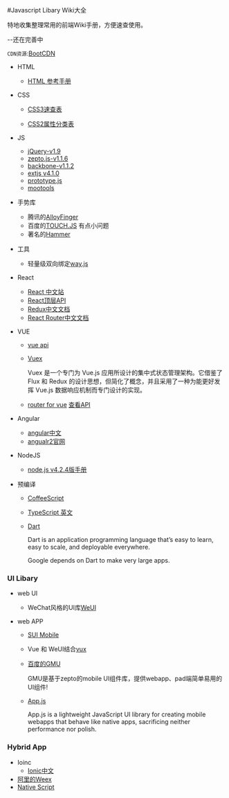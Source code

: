 #Javascript Libary Wiki大全


特地收集整理常用的前端Wiki手册，方便速查使用。

--还在完善中

`CDN资源`:[BootCDN](http://www.bootcdn.cn/)


*	HTML
	*	[HTML 参考手册](http://www.w3school.com.cn/tags/index.asp)


*	CSS
	*	[CSS3速查表](http://www.css88.com/book/css/css3-quicksearch.htm)
	
	*	[CSS2属性分类表](http://tool.oschina.net/apidocs/apidoc?api=css2)

*	JS
	*	[jQuery-v1.9](http://www.css88.com/jqapi-1.9/)
	*	[zepto.js-v1.1.6](http://www.css88.com/doc/zeptojs/)
	*	[backbone-v1.1.2](http://www.css88.com/doc/backbone/)
	*	[extjs v4.1.0](http://extjs-doc-cn.github.io/ext4api/)
	*	[prototype.js](http://thinhunan.cnblogs.com/archive/2006/04/01/DeveloperNotesForPrototype.html)
	*	[mootools](http://www.chinamootools.com/)
*	手势库
	*	腾讯的[AlloyFinger](https://github.com/AlloyTeam/AlloyFinger)
	*	百度的[TOUCH.JS](http://touch.code.baidu.com/)  有点小问题
	*	著名的[Hammer](http://hammerjs.github.io/)
*	工具
	*	轻量级双向绑定[way.js](https://github.com/gwendall/way.js)
					
*	React
	*	[React 中文站](http://reactjs.cn/)	
	*	[React顶层API](http://reactjs.cn/react/docs/top-level-api.html)
	*	[Redux中文文档](http://cn.redux.js.org/)	
	*	[React Router中文文档](http://react-guide.github.io/react-router-cn/)
	
*	VUE
	*	[vue api](http://cn.vuejs.org/api/)	
	*	[Vuex](https://github.com/vuejs/vuex/blob/master/docs/zh-cn/intro.md)
		
		Vuex 是一个专门为 Vue.js 应用所设计的集中式状态管理架构。它借鉴了 Flux 和 Redux 的设计思想，但简化了概念，并且采用了一种为能更好发挥 Vue.js 数据响应机制而专门设计的实现。
	*	[router for vue](https://github.com/vuejs/vue-router)   [查看API](http://router.vuejs.org/zh-cn/index.html)

*	Angular
	*	[angular中文](http://www.apjs.net/)
	*	[angualr2官网](https://angular.io/)


*	NodeJS
	*	[node.js v4.2.4版手册](http://nodeapi.ucdok.com/)		

*	预编译
	*	[CoffeeScript](http://coffee-script.org/)
	*	[TypeScript 英文](http://www.typescriptlang.org/docs/tutorial.html)
	*	[Dart](https://www.dartlang.org/)
	
		Dart is an application programming language that’s easy to learn, easy to scale, and deployable everywhere.

		Google depends on Dart to make very large apps.

### UI Libary

*	web UI
	*	WeChat风格的UI库[WeUI](https://github.com/weui/weui)	

*	web APP
	*	[SUI Mobile](http://m.sui.taobao.org/)	
	*	Vue 和 WeUI结合[vux](https://github.com/airyland/vux)
	*	[百度的GMU](http://gmu.baidu.com/)
	
		GMU是基于zepto的mobile UI组件库，提供webapp、pad端简单易用的UI组件!
		
	*	[App.js](http://code.kik.com/app/2/index.html)
		
		App.js is a lightweight JavaScript UI library for creating mobile webapps that behave like native apps, sacrificing neither performance nor polish.



### Hybrid App	
*	Ioinc
	*	[Ionic中文](http://www.ionic.wang/js_doc-index.html)
*	[阿里的Weex](http://alibaba.github.io/weex/)
*	[Native Script](https://www.nativescript.org/)			
